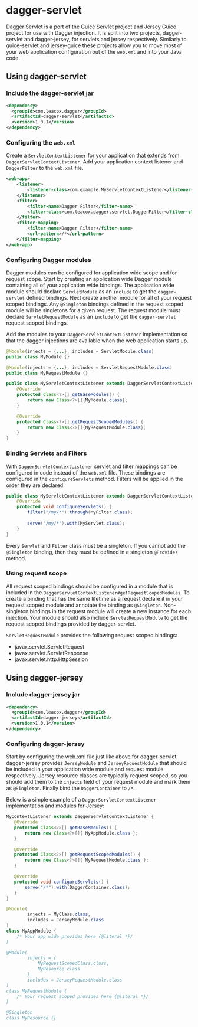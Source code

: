 dagger-servlet
==============
Dagger Servlet is a port of the Guice Servlet project and Jersey Guice project for use with Dagger injection. It is split into two projects, dagger-servlet and dagger-jersey, for servlets and jersey respectively. Similarly to guice-servlet and jersey-guice these projects allow you to move most of your web application configuration out of the `web.xml` and into your Java code.

## Using dagger-servlet

### Include the dagger-servlet jar

```xml
<dependency>
  <groupId>com.leacox.dagger</groupId>
  <artifactId>dagger-servlet</artifactId>
  <version>1.0.1</version>
</dependency>
```

### Configuring the `web.xml`
Create a `ServletContextListener` for your application that extends from `DaggerServletContextListener`. Add your application context listener and `DaggerFilter` to the `web.xml` file.

```xml
<web-app>
    <listener>
        <listener-class>com.example.MyServletContextListener</listener-class>
    </listener>
    <filter>
        <filter-name>Dagger Filter</filter-name>
        <filter-class>com.leacox.dagger.servlet.DaggerFilter</filter-class>
    </filter>
    <filter-mapping>
        <filter-name>Dagger Filter</filter-name>
        <url-pattern>/*</url-pattern>
    </filter-mapping>
</web-app>
```

### Configuring Dagger modules
Dagger modules can be configured for application wide scope and for request scope. Start by creating an application wide Dagger module containing all of your application wide bindings. The application wide module should declare `ServletModule` as an `include` to get the `dagger-servlet` defined bindings. Next create another module for all of your request scoped bindings. Any `@Singleton` bindings defined in the request scoped module will be singletons for a given request. The request module must declare `ServletRequestModule` as an `include` to get the `dagger-servlet` request scoped bindings.

Add the modules to your `DaggerServletContextListener` implementation so that the dagger injections are available when the web application starts up.

```java
@Module(injects = {...}, includes = ServletModule.class)
public class MyModule {}

@Module(injects = {...}, includes = ServletRequestModule.class)
public class MyRequestModule {}

public class MyServletContextListener extends DaggerServletContextListener {
    @Override
    protected Class<?>[] getBaseModules() {
        return new Class<?>[]{MyModule.class};
    }

    @Override
    protected Class<?>[] getRequestScopedModules() {
        return new Class<?>[]{MyRequestModule.class};
    }
}
```

### Binding Servlets and Filters
With `DaggerServletContextListener` servlet and filter mappings can be configured in code instead of the `web.xml` file. These bindings are configured in the `configureServlets` method. Filters will be applied in the order they are declared.

```java
public class MyServletContextListener extends DaggerServletContextListener {
    @Override
    protected void configureServlets() {
        filter("/my/*").through(MyFilter.class);
        
        serve("/my/*").with(MyServlet.class);
    }
}
```

Every `Servlet` and `Filter` class must be a singleton. If you cannot add the `@Singleton` binding, then they must be defined in a singleton `@Provides` method.

### Using request scope
All request scoped bindings should be configured in a module that is included in the `DaggerServletContextListener#getRequestScopedModules`. To create a binding that has the same lifetime as a request declare it in your request scoped module and annotate the binding as `@Singleton`. Non-singleton bindings in the request module will create a new instance for each injection. Your module should also include `ServletRequestModule` to get the request scoped bindings provided by dagger-servlet.

`ServletRequestModule` provides the following request scoped bindings:
* javax.servlet.ServletRequest
* javax.servlet.ServletResponse
* javax.servlet.http.HttpSession

## Using dagger-jersey

### Include dagger-jersey jar

```xml
<dependency>
  <groupId>com.leacox.dagger</groupId>
  <artifactId>dagger-jersey</artifactId>
  <version>1.0.1</version>
</dependency>
```

### Configuring dagger-jersey
Start by configuring the web.xml file just like above for dagger-servlet. dagger-jersey provides `JerseyModule` and `JerseyRequestModule` that should be included in your application wide module and request module respectively. Jersey resource classes are typically request scoped, so you should add them to the `injects` field of your request module and mark them as `@Singleton`. Finally bind the `DaggerContainer` to `/*`.

Below is a simple example of a `DaggerServletContextListener` implementation and modules for Jersey:
```java
MyContextListener extends DaggerServletContextListener {
   @Override
   protected Class<?>[] getBaseModules() {
       return new Class<?>[]{ MyAppModule.class };
   }

   @Override
   protected Class<?>[] getRequestScopedModules() {
       return new Class<?>[]{ MyRequestModule.class };
   }

   @Override
   protected void configureServlets() {
       serve("/*").with(DaggerContainer.class);
   }
}

@Module(
        injects = MyClass.class,
        includes = JerseyModule.class
)
class MyAppModule {
    /* Your app wide provides here {@literal *}/
}

@Module(
        injects = {
            MyRequestScopedClass.class,
            MyResource.class
        },
        includes = JerseyRequestModule.class
)
class MyRequestModule {
    /* Your request scoped provides here {@literal *}/
}

@Singleton
class MyResource {}
```
